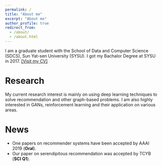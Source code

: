 ```yaml
---
permalink: /
title: "About me"
excerpt: "About me"
author_profile: true
redirect_from: 
  - /about/
  - /about.html
---
```


I am a graduate student with the School of Data and Computer Science (SDCS), Sun Yat-sen University (SYSU). I got my Bachalor Degree at SYSU in 2017. [[Visit my CV]](http://2wildkids.com/files/CV_Zhi-HongDeng.pdf)

Research
========

My current research interest is mainly on using deep learning techniques to solve recommendation and other graph-based problems. I am also highly interested in GANs, reinforcement learning and their application on various areas.

News
=======
* One papers on recommender systems have been accepted by AAAI 2019 (**Oral**).
* Our paper on serendipitous recommendation was accepted by TCYB (**SCI Q1**).




